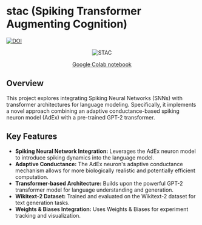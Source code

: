 # stac (Spiking Transformer Augmenting Cognition)

[![DOI](https://zenodo.org/badge/907152074.svg)](https://doi.org/10.5281/zenodo.14545340)

<div align="center">
  
![STAC](https://github.com/user-attachments/assets/1ea4cc68-0cbe-40bf-805f-94b78080bf15)

[Google Colab notebook](https://colab.research.google.com/drive/1BNmGuqcRaC9hnhxU7DdL9yA-lnFfnCAR?usp=sharing)

</div>


## Overview

This project explores integrating Spiking Neural Networks (SNNs) with transformer architectures for language modeling. Specifically, it implements a novel approach combining an adaptive conductance-based spiking neuron model (AdEx) with a pre-trained GPT-2 transformer. 

## Key Features

* **Spiking Neural Network Integration:** Leverages the AdEx neuron model to introduce spiking dynamics into the language model.
* **Adaptive Conductance:** The AdEx neuron's adaptive conductance mechanism allows for more biologically realistic and potentially efficient computation.
* **Transformer-based Architecture:** Builds upon the powerful GPT-2 transformer model for language understanding and generation.
* **Wikitext-2 Dataset:** Trained and evaluated on the Wikitext-2 dataset for text generation tasks.
* **Weights & Biases Integration:** Uses Weights & Biases for experiment tracking and visualization.
